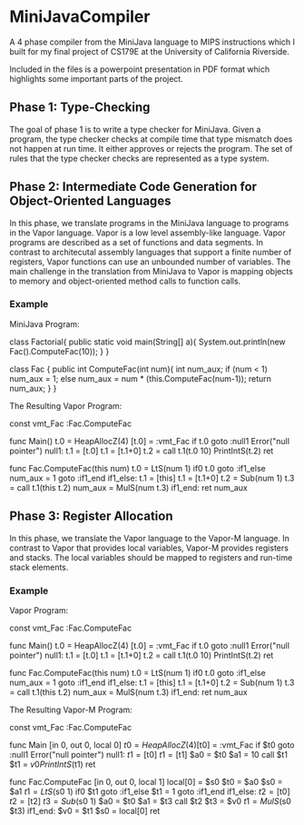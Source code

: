 # MiniJavaCompiler
A 4 phase compiler from the MiniJava language to MIPS instructions which I built for my final project of CS179E at the University of California Riverside.

Included in the files is a powerpoint presentation in PDF format which highlights some important parts of the project.

## Phase 1: Type-Checking
The goal of phase 1 is to write a type checker for MiniJava. Given a program, the type checker checks at compile time that type mismatch does not happen at run time. It either approves or rejects the program. The set of rules that the type checker checks are represented as a type system.

## Phase 2: Intermediate Code Generation for Object-Oriented Languages
In this phase, we translate programs in the MiniJava language to programs in the Vapor language. Vapor is a low level assembly-like language. Vapor programs are described as a set of functions and data segments. In contrast to architecutal assembly languages that support a finite number of registers, Vapor functions can use an unbounded number of variables. The main challenge in the translation from MiniJava to Vapor is mapping objects to memory and object-oriented method calls to function calls.

### Example
MiniJava Program:

class Factorial{
   public static void main(String[] a){
      System.out.println(new Fac().ComputeFac(10));
   }
}

class Fac {
   public int ComputeFac(int num){
      int num_aux;
      if (num < 1)
         num_aux = 1;
      else
         num_aux = num * (this.ComputeFac(num-1));
      return num_aux;
   }
}

The Resulting Vapor Program:

const vmt_Fac
  :Fac.ComputeFac

func Main()
  t.0 = HeapAllocZ(4)
  [t.0] = :vmt_Fac
  if t.0 goto :null1
  Error("null pointer")
  null1:
  t.1 = [t.0]
  t.1 = [t.1+0]
  t.2 = call t.1(t.0 10)
  PrintIntS(t.2)
  ret

func Fac.ComputeFac(this num)
  t.0 = LtS(num 1)
  if0 t.0 goto :if1_else
    num_aux = 1
    goto :if1_end
  if1_else:
    t.1 = [this]
    t.1 = [t.1+0]
    t.2 = Sub(num 1)
    t.3 = call t.1(this t.2)
    num_aux = MulS(num t.3)
  if1_end:
  ret num_aux

## Phase 3: Register Allocation
In this phase, we translate the Vapor language to the Vapor-M language. In contrast to Vapor that provides local variables, Vapor-M provides registers and stacks. The local variables should be mapped to registers and run-time stack elements.

### Example
Vapor Program:

const vmt_Fac
  :Fac.ComputeFac

func Main()
  t.0 = HeapAllocZ(4)
  [t.0] = :vmt_Fac
  if t.0 goto :null1
  Error("null pointer")
  null1:
  t.1 = [t.0]
  t.1 = [t.1+0]
  t.2 = call t.1(t.0 10)
  PrintIntS(t.2)
  ret

func Fac.ComputeFac(this num)
  t.0 = LtS(num 1)
  if0 t.0 goto :if1_else
    num_aux = 1
    goto :if1_end
  if1_else:
    t.1 = [this]
    t.1 = [t.1+0]
    t.2 = Sub(num 1)
    t.3 = call t.1(this t.2)
    num_aux = MulS(num t.3)
  if1_end:
  ret num_aux
  
The Resulting Vapor-M Program:

  const vmt_Fac
  :Fac.ComputeFac

func Main [in 0, out 0, local 0]
  $t0 = HeapAllocZ(4)
  [$t0] = :vmt_Fac
  if $t0 goto :null1
  Error("null pointer")
null1:
  $t1 = [$t0]
  $t1 = [$t1]
  $a0 = $t0
  $a1 = 10
  call $t1
  $t1 = $v0
  PrintIntS($t1)
  ret

func Fac.ComputeFac [in 0, out 0, local 1]
  local[0] = $s0
  $t0 = $a0
  $s0 = $a1
  $t1 = LtS($s0 1)
  if0 $t1 goto :if1_else
  $t1 = 1
  goto :if1_end
if1_else:
  $t2 = [$t0]
  $t2 = [$t2]
  $t3 = Sub($s0 1)
  $a0 = $t0
  $a1 = $t3
  call $t2
  $t3 = $v0
  $t1 = MulS($s0 $t3)
if1_end:
  $v0 = $t1
  $s0 = local[0]
  ret

